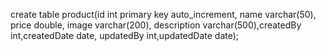 create table product(id int primary key auto_increment,
name varchar(50),
price double,
image varchar(200),
description varchar(500),createdBy int,createdDate date, updatedBy int,updatedDate date);